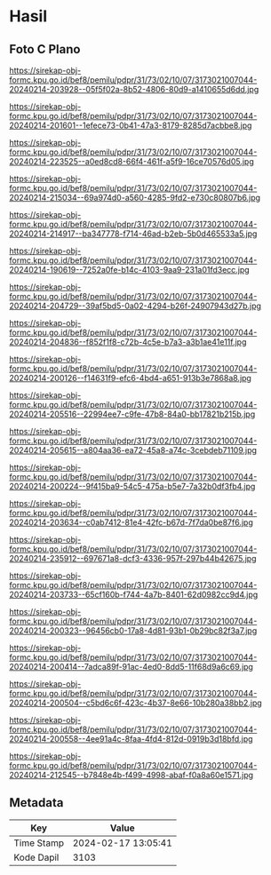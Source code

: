 # Hasil

## Foto C Plano

https://sirekap-obj-formc.kpu.go.id/bef8/pemilu/pdpr/31/73/02/10/07/3173021007044-20240214-203928--05f5f02a-8b52-4806-80d9-a1410655d6dd.jpg

https://sirekap-obj-formc.kpu.go.id/bef8/pemilu/pdpr/31/73/02/10/07/3173021007044-20240214-201601--1efece73-0b41-47a3-8179-8285d7acbbe8.jpg

https://sirekap-obj-formc.kpu.go.id/bef8/pemilu/pdpr/31/73/02/10/07/3173021007044-20240214-223525--a0ed8cd8-66f4-461f-a5f9-16ce70576d05.jpg

https://sirekap-obj-formc.kpu.go.id/bef8/pemilu/pdpr/31/73/02/10/07/3173021007044-20240214-215034--69a974d0-a560-4285-9fd2-e730c80807b6.jpg

https://sirekap-obj-formc.kpu.go.id/bef8/pemilu/pdpr/31/73/02/10/07/3173021007044-20240214-214917--ba347778-f714-46ad-b2eb-5b0d465533a5.jpg

https://sirekap-obj-formc.kpu.go.id/bef8/pemilu/pdpr/31/73/02/10/07/3173021007044-20240214-190619--7252a0fe-b14c-4103-9aa9-231a01fd3ecc.jpg

https://sirekap-obj-formc.kpu.go.id/bef8/pemilu/pdpr/31/73/02/10/07/3173021007044-20240214-204729--39af5bd5-0a02-4294-b26f-24907943d27b.jpg

https://sirekap-obj-formc.kpu.go.id/bef8/pemilu/pdpr/31/73/02/10/07/3173021007044-20240214-204836--f852f1f8-c72b-4c5e-b7a3-a3b1ae41e11f.jpg

https://sirekap-obj-formc.kpu.go.id/bef8/pemilu/pdpr/31/73/02/10/07/3173021007044-20240214-200126--f14631f9-efc6-4bd4-a651-913b3e7868a8.jpg

https://sirekap-obj-formc.kpu.go.id/bef8/pemilu/pdpr/31/73/02/10/07/3173021007044-20240214-205516--22994ee7-c9fe-47b8-84a0-bb17821b215b.jpg

https://sirekap-obj-formc.kpu.go.id/bef8/pemilu/pdpr/31/73/02/10/07/3173021007044-20240214-205615--a804aa36-ea72-45a8-a74c-3cebdeb71109.jpg

https://sirekap-obj-formc.kpu.go.id/bef8/pemilu/pdpr/31/73/02/10/07/3173021007044-20240214-200224--9f415ba9-54c5-475a-b5e7-7a32b0df3fb4.jpg

https://sirekap-obj-formc.kpu.go.id/bef8/pemilu/pdpr/31/73/02/10/07/3173021007044-20240214-203634--c0ab7412-81e4-42fc-b67d-7f7da0be87f6.jpg

https://sirekap-obj-formc.kpu.go.id/bef8/pemilu/pdpr/31/73/02/10/07/3173021007044-20240214-235912--697671a8-dcf3-4336-957f-297b44b42675.jpg

https://sirekap-obj-formc.kpu.go.id/bef8/pemilu/pdpr/31/73/02/10/07/3173021007044-20240214-203733--65cf160b-f744-4a7b-8401-62d0982cc9d4.jpg

https://sirekap-obj-formc.kpu.go.id/bef8/pemilu/pdpr/31/73/02/10/07/3173021007044-20240214-200323--96456cb0-17a8-4d81-93b1-0b29bc82f3a7.jpg

https://sirekap-obj-formc.kpu.go.id/bef8/pemilu/pdpr/31/73/02/10/07/3173021007044-20240214-200414--7adca89f-91ac-4ed0-8dd5-11f68d9a6c69.jpg

https://sirekap-obj-formc.kpu.go.id/bef8/pemilu/pdpr/31/73/02/10/07/3173021007044-20240214-200504--c5bd6c6f-423c-4b37-8e66-10b280a38bb2.jpg

https://sirekap-obj-formc.kpu.go.id/bef8/pemilu/pdpr/31/73/02/10/07/3173021007044-20240214-200558--4ee91a4c-8faa-4fd4-812d-0919b3d18bfd.jpg

https://sirekap-obj-formc.kpu.go.id/bef8/pemilu/pdpr/31/73/02/10/07/3173021007044-20240214-212545--b7848e4b-f499-4998-abaf-f0a8a60e1571.jpg


## Metadata

| Key        | Value               |
| ---------- | ------------------- |
| Time Stamp | 2024-02-17 13:05:41 |
| Kode Dapil | 3103                |



